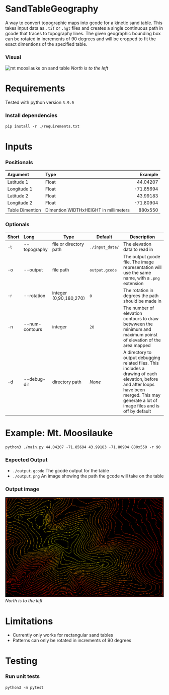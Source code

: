 
# SandTableGeography
A way to convert topographic maps into gcode for a kinetic sand table. This takes input data as `.tif` or `.hgt` files and creates a single continuous path in gcode that traces to topography lines. The given geographic bounding box can be rotated in increments of 90 degrees and will be cropped to fit the exact dimentions of the specified table.

### Visual
![mt moosilauke on sand table](documentation/moosilauke_physical.png "Mt. Moosilauke on Table")
*North is to the left*

# Requirements

Tested with python version `3.9.0`

### Install dependencies
```
pip install -r ./requirements.txt
```

# Inputs

### Positionals

| Argument | Type | Example |
| :---------------- | :------ | ----: |
| Latitude 1 | Float | 44.04207 |
| Longitude 1 | Float | -71.85694 |
| Latitude 2 | Float | 43.99183 |
| Longitude 2 | Float | -71.80904 |
| Table Dimention |  Dimention WIDTHxHEIGHT in millimeters | 880x550 |


### Optionals
| Short | Long | Type | Default | Description |
| :---------------- | :------ | ---- | -- | --- |
| -t | --topography | file or directory path | `./input_data/` | The elevation data to read in |
| -o | --output | file path | `output.gcode` | The output gcode file. The image representation will use the same name, with a `.png` extension |
| -r | --rotation | integer (0,90,180,270) | `0` | The rotation in degrees the path should be made in |
| -n | --num-contours | integer | `20` | The number of elevation contours to draw betwween the minimum and maximum poinst of elevation of the area mapped |
| -d | --debug-dir | directory path | *None* | A directory to output debugging related files. This includes a drawing of each elevation, before and after loops have been merged. This may generate a lot of image files and is off by default |



# Example: Mt. Moosilauke
```
python3 ./main.py 44.04207 -71.85694 43.99183 -71.80904 880x550 -r 90
```

### Expected Output
- `./output.gcode` The gcode output for the table
- `./output.png` An image showing the path the gcode will take on the table

### Output image
![mt moosilauke path representation](documentation/moosilauke_path_rep.png "Mt. Moosilauke")
*North is to the left*

# Limitations
- Currently only works for rectangular sand tables
- Patterns can only be rotated in increments of 90 degrees

# Testing

### Run unit tests
```
python3 -m pytest
```
